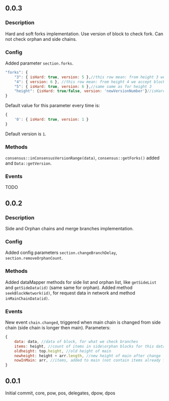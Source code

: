 ## 0.0.3
### Description
Hard and soft forks implementation. Use version of block to check fork. Can not check orphan and side chains. 

### Config
Added parameter `section.forks`.
```js
"forks": {
    "3": { isHard: true, version: 5 },//this row mean: from height 3 we only accept blocks with version == 5
    "4": { version: 6 }, //this row mean: from height 4 we accept blocks version == 6 too. (check rows before for hard). So: versions from 5 to 6.
    "5": { isHard: true, version: 6 },//same same as for height 3
    "height": {isHard: true/false, version: 'newVersionNumber'}//isHard - can accept versions before this or not.
}
```

Default value for this parameter every time is: 
```js
{
    '0': { isHard: true, version: 1 }
}
```

Default version is `1`.

### Methods
`consensus::inConsensusVersionRange(data)`, `consensus::getForks()` added and `Data::getVersion`. 

### Events
TODO

## 0.0.2
### Description
Side and Orphan chains and merge branches implementation. 

### Config
Added config parameters `section.changeBranchDelay`, `section.removeOrphanCount`. 

### Methods
Added dataMapper methods for side list and orphan list, like `getSideList` and `getSideData(id)` (same same for orphan). Added method `seekBlockNetwork(id)`, for request data in network and method `inMainChainData(id)`.

### Events
New event `chain.changed`, triggered when main chain is changed from side chain (side chain is longer then main). Parameters: 
```js
{
    data: data, //data of block, for what we check branches
    items: height, //count of items in side\orphan blocks for this data (parents + childs)
    oldheight: top.height, //old height of main
    newheight: height + arr.length, //new height of main after change
    nowInMain: arr, //items, added to main (not contain items already from main)
}
```

## 0.0.1
Initial commit, core, pow, pos, delegates, dpow, dpos
